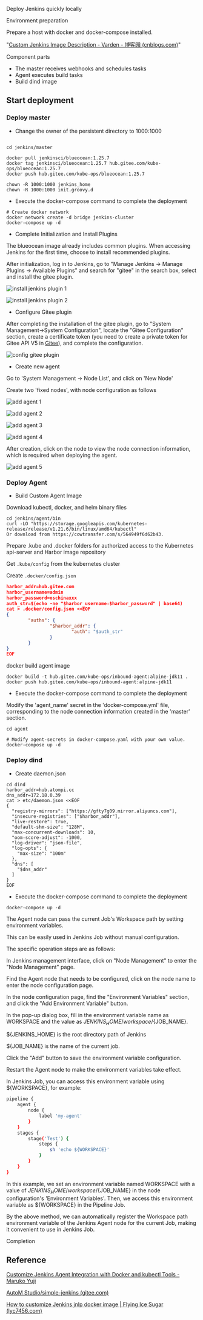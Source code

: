 Deploy Jenkins quickly locally

Environment preparation

Prepare a host with docker and docker-compose installed.



"[Custom Jenkins Image Description - Varden - 博客园 (cnblogs.com)](https://www.cnblogs.com/varden/p/15183883.html)"



Component parts

- The master receives webhooks and schedules tasks
- Agent executes build tasks
- Build dind image

## Start deployment

### Deploy master

- Change the owner of the persistent directory to 1000:1000

```shell

cd jenkins/master

docker pull jenkinsci/blueocean:1.25.7
docker tag jenkinsci/blueocean:1.25.7 hub.gitee.com/kube-ops/blueocean:1.25.7
docker push hub.gitee.com/kube-ops/blueocean:1.25.7

chown -R 1000:1000 jenkins_home
chown -R 1000:1000 init.groovy.d
```

- Execute the docker-compose command to complete the deployment

```shell
# Create docker network
docker network create -d bridge jenkins-cluster
docker-compose up -d
```

- Complete Initialization and Install Plugins

The blueocean image already includes common plugins. When accessing Jenkins for the first time, choose to install recommended plugins.

After initialization, log in to Jenkins, go to "Manage Jenkins -> Manage Plugins -> Available Plugins" and search for "gitee" in the search box, select and install the gitee plugin.

![install jenkins plugin 1](./imgs/find_gitee_plugin_1.png)

![install jenkins plugin 2](./imgs/find_gitee_plugin_2.png)

- Configure Gitee plugin

After completing the installation of the gitee plugin, go to "System Management->System Configuration", locate the "Gitee Configuration" section, create a certificate token (you need to create a private token for Gitee API V5 in [Gitee](https://gitee.com/profile/personal_access_tokens)), and complete the configuration.

![config gitee plugin](./imgs/config_gitee_plugin.png)

- Create new agent

Go to 'System Management -> Node List', and click on 'New Node'

Create two 'fixed nodes', with node configuration as follows

![add agent 1](./imgs/add_agent_1.png)

![add agent 2](./imgs/add_agent_2.png)

![add agent 3](./imgs/add_agent_3.png)

![add agent 4](./imgs/add_agent_4.png)

After creation, click on the node to view the node connection information, which is required when deploying the agent.

![add agent 5](./imgs/add_agent_5.png)

### Deploy Agent

- Build Custom Agent Image

Download kubectl, docker, and helm binary files

```
cd jenkins/agent/bin
curl -LO "https://storage.googleapis.com/kubernetes-release/release/v1.21.6/bin/linux/amd64/kubectl"
Or download from https://cowtransfer.com/s/564949f6d62b43.
```

Prepare .kube and .docker folders for authorized access to the Kubernetes api-server and Harbor image repository

Get `.kube/config` from the kubernetes cluster

Create `.docker/config.json`

```json
harbor_addr=hub.gitee.com
harbor_username=admin
harbor_password=oschinaxxx
auth_str=$(echo -ne "$harbor_username:$harbor_password" | base64)
cat > .docker/config.json <<EOF
{
        "auths": {
                "$harbor_addr": {
                        "auth": "$auth_str"
                }
        }
}
EOF
```

docker build agent image

```shell
docker build -t hub.gitee.com/kube-ops/inbound-agent:alpine-jdk11 .
docker push hub.gitee.com/kube-ops/inbound-agent:alpine-jdk11

```

- Execute the docker-compose command to complete the deployment

Modify the 'agent_name' secret in the 'docker-compose.yml' file, corresponding to the node connection information created in the 'master' section.

```shell
cd agent

# Modify agent-secrets in docker-compose.yaml with your own value.
docker-compose up -d
```

### Deploy dind

- Create daemon.json

```shell
cd dind
harbor_addr=hub.atompi.cc
dns_addr=172.18.0.39
cat > etc/daemon.json <<EOF
{
  "registry-mirrors": ["https://gfty7g09.mirror.aliyuncs.com"],
  "insecure-registries": ["$harbor_addr"],
  "live-restore": true,
  "default-shm-size": "128M",
  "max-concurrent-downloads": 10,
  "oom-score-adjust": -1000,
  "log-driver": "json-file",
  "log-opts": {
    "max-size": "100m"
  },
  "dns": [
    "$dns_addr"
  ]
}
EOF
```

- Execute the docker-compose command to complete the deployment

```shell
docker-compose up -d
```

The Agent node can pass the current Job's Workspace path by setting environment variables.

This can be easily used in Jenkins Job without manual configuration.

The specific operation steps are as follows:

In Jenkins management interface, click on "Node Management" to enter the "Node Management" page.

Find the Agent node that needs to be configured, click on the node name to enter the node configuration page.

In the node configuration page, find the "Environment Variables" section, and click the "Add Environment Variable" button.

In the pop-up dialog box, fill in the environment variable name as WORKSPACE and the value as ${JENKINS_HOME}/workspace/${JOB_NAME}.

${JENKINS_HOME} is the root directory path of Jenkins

${JOB_NAME} is the name of the current job.

Click the "Add" button to save the environment variable configuration.

Restart the Agent node to make the environment variables take effect.

In Jenkins Job, you can access this environment variable using ${WORKSPACE}, for example:

```sh
pipeline {
    agent {
        node {
            label 'my-agent'
        }
    }
    stages {
        stage('Test') {
            steps {
                sh 'echo ${WORKSPACE}'
            }
        }
    }
}
```

In this example, we set an environment variable named WORKSPACE with a value of ${JENKINS_HOME}/workspace/${JOB_NAME} in the node configuration's 'Environment Variables'. Then, we access this environment variable as ${WORKSPACE} in the Pipeline Job.

By the above method, we can automatically register the Workspace path environment variable of the Jenkins Agent node for the current Job, making it convenient to use in Jenkins Job.

Completion

## Reference

[Customize Jenkins Agent Integration with Docker and kubectl Tools - Maruko Yuji](URL)

[AutoM Studio/simple-jenkins (gitee.com)](https://gitee.com/autom-studio/simple-jenkins)

[How to customize Jenkins jnlp docker image | Flying Ice Sugar (lyc7456.com)](https://www.lyc7456.com/jenkins/20230505072617.html)